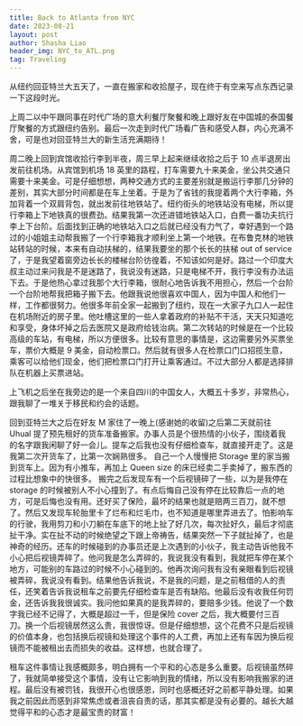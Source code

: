 ```yaml
---
title: Back to Atlanta from NYC
date: 2023-08-21
layout: post
author: Shasha Liao
header_img: NYC_to_ATL.png
tag: Traveling
---
```


从纽约回亚特兰大五天了，一直在搬家和收拾屋子，现在终于有空来写点东西记录一下这段时光。

上周二以中午跟同事在时代广场的意大利餐厅聚餐和晚上跟好友在中国城的泰国餐厅聚餐的方式跟纽约告别。最后一次走到时代广场看广告和感受人群，内心充满不舍，可是也对回亚特兰大的新生活充满期待！

周二晚上回到宾馆收拾行李到半夜，周三早上起来继续收拾之后于 10 点半退房出发前往机场。从宾馆到机场 18 英里的路程，打车需要九十来美金，坐公共交通只需要十来美金。可是仔细想想，两种交通方式的主要差别就是搬运行李那几分钟的差别，其实大部分时间都是在车上坐着。于是为了省钱的我提着两个大行李箱，外加背着一个双肩背包，就出发前往地铁站了。纽约街头的地铁站没有电梯，所以提行李箱上下地铁真的很费劲。结果我第一次还进错地铁站入口，白费一番功夫抗行李上下台阶。后面找到正确的地铁站入口之后就已经没有力气了，幸好遇到一个路过的小姐姐主动帮我搬了一个行李箱我才顺利坐上第一个地铁。在布鲁克林的地铁站转站的时候，本来有自动扶梯的，结果我要坐的那个长长的扶梯 out of service 了，于是我望着窗旁边长长的楼梯台阶彷徨着，不知该如何是好。路过一个印度大叔主动过来问我是不是迷路了，我说没有迷路，只是电梯不开，我行李没有办法运下去。于是他热心拿过我那个大行李箱，很耐心地告诉我不用担心，然后一个台阶一个台阶地帮我把箱子搬下去。他跟我说他很喜欢中国人，因为中国人和他们一样，工作都很努力。他很多年前全家一起搬到了纽约，现在一大家子九口人一起住在机场附近的房子里。他吐槽这里的一些人拿着政府的补贴不干活，天天只知道吃和享受，身体坏掉之后去医院又是政府给钱治病。第二次转站的时候是在一个比较高级的车站，有电梯，所以方便很多。比较有意思的事情是，这边需要另外买票坐车，票价大概是 9 美金，自动检票口。然后就有很多人在检票口门口招揽生意，乘客可以给他们现金，他们把检票口门打开让乘客通过。不过大部分人都是选择排队在机器上买票进站。

上飞机之后坐在我旁边的是一个来自四川的中国女人，大概五十多岁，非常热心，跟我聊了一堆关于移民和约会的话题。

回到亚特兰大之后在好友 M 家住了一晚上(感谢她的收留)之后第二天就前往 Uhual 提了预先租好的货车准备搬家。办事人员是个很热情的小伙子，围绕着我的名字跟我闲聊了好一会儿。提车之后我也没有仔细检查车，就直接开走了。这是我第二次开货车了，比第一次娴熟很多。 自己一个人慢慢把 Storage 里的家当搬到货车上。因为有小推车，再加上 Queen size 的床已经卖二手卖掉了，搬东西的过程比想象中的快很多。 搬完之后发现车有一个后视镜碎了一些，以为是我停在 storage 的时候被别人不小心撞到了。有点后悔自己没有停在比较靠后一点的地方，可是后悔也没有用。还好买了保险，最坏的结果也就是赔两三百刀，就不想了。然后又发现车轮胎里卡了烂布和烂毛巾，也不知道是哪里弄进去了。怕影响车的行驶，我用剪刀和小刀躺在车底下的地上扯了好几次，每次扯好久，最后才彻底扯干净。实在扯不动的时候绝望之下跟上帝祷告，结果突然一下子就扯掉了，也是神奇的经历。还车的时候碰到的办事员还是上次遇到的小伙子，我主动告诉他我不小心把后视镜弄碎了。他问我是怎么弄碎的，我说我没有看到，我就把车停在某个地方，可能别的车路过的时候不小心碰到的。他再次询问我有没有亲眼看到后视镜被弄碎，我说没有看到。结果他告诉我说，不是我的问题，是之前租借的人的责任，还笑着告诉我说租车之前要先仔细检查车是否有缺陷。他最后没有收我任何罚金，还告诉我我很诚实。我问他如果真的是我弄碎的，要赔多少钱。他说了一个数字我已经不记得了，大概是超过一千，但是保险 cover 之后，我大概要付三百刀。换一个后视镜居然这么贵，我很惊讶。但是仔细想想，这个花费不只是后视镜的价值本身，也包括换后视镜和处理这个事件的人工费，再加上还有车因为换后视镜而不能被租出去而损失的收益。这样想，也就合理了。

租车这件事情让我感概颇多，明白拥有一个平和的心态是多么重要。后视镜虽然碎了，我就简单接受这个事情，没有让它影响到我的情绪，所以没有影响我搬家的进程。最后没有被罚钱，我很开心也很感恩，同时也感概还好之前都平静处理。如果我之前因此而感到非常焦虑或者沮丧自责的话，那其实都是没有必要的。越长大越觉得平和的心态才是最宝贵的财富！
